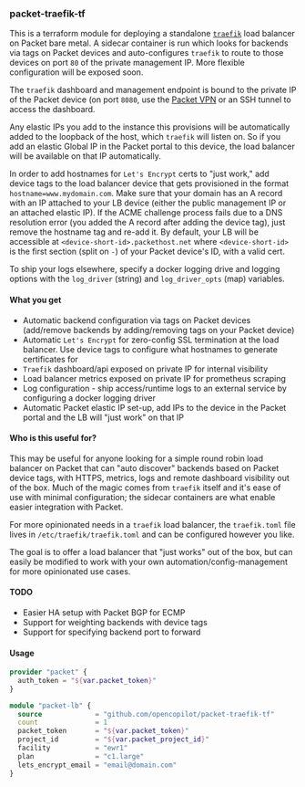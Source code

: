 ### packet-traefik-tf

This is a terraform module for deploying a standalone [`traefik`](https://traefik.io/) load balancer on Packet bare metal. A sidecar container is run which looks for backends via tags on Packet devices and auto-configures `traefik` to route to those devices on port `80` of the private management IP. More flexible configuration will be exposed soon.

The `traefik` dashboard and management endpoint is bound to the private IP of the Packet device (on port `8080`, use the [Packet VPN](https://help.packet.net/technical/infrastructure/doorman-customer-vpn) or an SSH tunnel to access the dashboard.

Any elastic IPs you add to the instance this provisions will be automatically added to the loopback of the host, which `traefik` will listen on. So if you add an elastic Global IP in the Packet portal to this device, the load balancer will be available on that IP automatically.

In order to add hostnames for `Let's Encrypt` certs to "just work," add device tags to the load balancer device that gets provisioned in the format `hostname=www.mydomain.com`. Make sure that your domain has an A record with an IP attached to your LB device (either the public management IP or an attached elastic IP). If the ACME challenge process fails due to a DNS resolution error (you added the A record after adding the device tag), just remove the hostname tag and re-add it. By default, your LB will be accessible at `<device-short-id>.packethost.net` where `<device-short-id>` is the first section (split on `-`) of your Packet device's ID, with a valid cert.

To ship your logs elsewhere, specify a docker logging drive and logging options with the `log_driver` (string) and `log_driver_opts` (map) variables.

#### What you get
- Automatic backend configuration via tags on Packet devices (add/remove backends by adding/removing tags on your Packet device)
- Automatic `Let's Encrypt` for zero-config SSL termination at the load balancer. Use device tags to configure what hostnames to generate certificates for
- `Traefik` dashboard/api exposed on private IP for internal visibility
- Load balancer metrics exposed on private IP for prometheus scraping
- Log configuration - ship access/runtime logs to an external service by configuring a docker logging driver
- Automatic Packet elastic IP set-up, add IPs to the device in the Packet portal and the LB will "just work" on that IP

#### Who is this useful for?

This may be useful for anyone looking for a simple round robin load balancer on Packet that can "auto discover" backends based on Packet device tags, with HTTPS, metrics, logs and remote dashboard visibility out of the box. Much of the magic comes from `traefik` itself and it's ease of use with minimal configuration; the sidecar containers are what enable easier integration with Packet.

For more opinionated needs in a `traefik` load balancer, the `traefik.toml` file lives in `/etc/traefik/traefik.toml` and can be configured however you like.

The goal is to offer a load balancer that "just works" out of the box, but can easily be modified to work with your own automation/config-management for more opinionated use cases.


#### TODO
- Easier HA setup with Packet BGP for ECMP
- Support for weighting backends with device tags
- Support for specifying backend port to forward

#### Usage

```tf
provider "packet" {
  auth_token = "${var.packet_token}"
}

module "packet-lb" {
  source             = "github.com/opencopilot/packet-traefik-tf"
  count              = 1
  packet_token       = "${var.packet_token}"
  project_id         = "${var.packet_project_id}"
  facility           = "ewr1"
  plan               = "c1.large"
  lets_encrypt_email = "email@domain.com"
}
```
